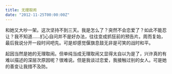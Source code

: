 ```yaml
---
title: 无理取闹
date: "2012-11-25T00:00:00Z"
---
```


和她又大吵一架。这次坚持不到三天。我是怎么了？突然不会恋爱了？如此不能忍让？我不知道……扪心自问并不是好办法，往往变成抓狂前的预告片。周而复始，最后我说分开一段时间吧先。可是却感觉偃旗息鼓无非是可笑的战时和平。

起因当然是她的无理取闹。但单纯当成无理取闹又显得太自以为是了，兴许真的有难以描述的深层次原因呢？很难说。但是我谈过恋爱，我接触过别的女人。可是她的善变让我措不及防。
